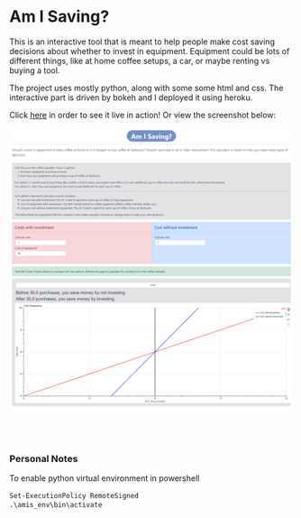 # Am I Saving?

This is an interactive tool that is meant to help people make cost saving decisions about whether to invest in equipment. Equipment could be lots of different things, like at home coffee setups, a car, or maybe renting vs buying a tool.

The project uses mostly python, along with some some html and css. The interactive part is driven by bokeh and I deployed it using heroku.

Click [here](https://amisaving.herokuapp.com/myapp) in order to see it live in action! Or view the screenshot below:

![an image of the app](history/ams_1-3-21.png)


<br>

<br>

### Personal Notes

To enable python virtual environment in powershell
```
Set-ExecutionPolicy RemoteSigned
.\amis_env\bin\activate
```

